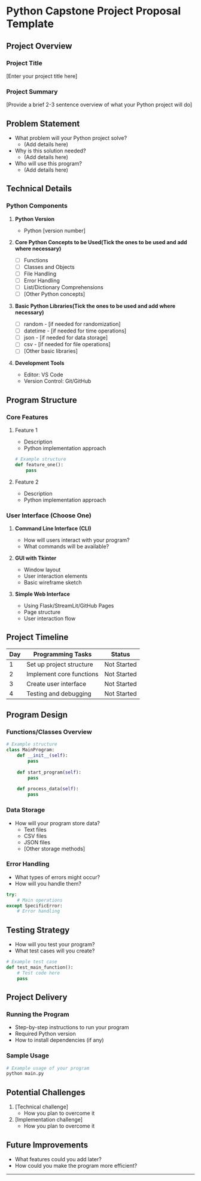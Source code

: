 # Python Capstone Project Proposal Template

## Project Overview
### Project Title
[Enter your project title here]

### Project Summary
[Provide a brief 2-3 sentence overview of what your Python project will do]

## Problem Statement
- What problem will your Python project solve?
    - (Add details here)
- Why is this solution needed?
    - (Add details here)
- Who will use this program?
    - (Add details here)

## Technical Details
### Python Components
1. **Python Version**
   - Python [version number]

2. **Core Python Concepts to be Used(Tick the ones to be used and add where necessary)**
   - [ ] Functions
   - [ ] Classes and Objects
   - [ ] File Handling
   - [ ] Error Handling
   - [ ] List/Dictionary Comprehensions
   - [ ] [Other Python concepts]

3. **Basic Python Libraries(Tick the ones to be used and add where necessary)**
   - [ ] random - [if needed for randomization]
   - [ ] datetime - [if needed for time operations]
   - [ ] json - [if needed for data storage]
   - [ ] csv - [if needed for file operations]
   - [ ] [Other basic libraries]

4. **Development Tools**
   - Editor: VS Code
   - Version Control: Git/GitHub

## Program Structure
### Core Features
1. Feature 1
   - Description
   - Python implementation approach
   ```python
   # Example structure
   def feature_one():
       pass
   ```

2. Feature 2
   - Description
   - Python implementation approach

### User Interface (Choose One)
1. **Command Line Interface (CLI)**
   - How will users interact with your program?
   - What commands will be available?

2. **GUI with Tkinter**
   - Window layout
   - User interaction elements
   - Basic wireframe sketch

3. **Simple Web Interface**
   - Using Flask/StreamLit/GitHub Pages
   - Page structure
   - User interaction flow

## Project Timeline
| Day | Programming Tasks | Status |
|------|------------------|---------|
| 1 | Set up project structure | Not Started |
| 2 | Implement core functions | Not Started |
| 3 | Create user interface | Not Started |
| 4 | Testing and debugging | Not Started |

## Program Design
### Functions/Classes Overview
```python
# Example structure
class MainProgram:
    def __init__(self):
        pass
    
    def start_program(self):
        pass
    
    def process_data(self):
        pass
```

### Data Storage
- How will your program store data?
  - Text files
  - CSV files
  - JSON files
  - [Other storage methods]

### Error Handling
- What types of errors might occur?
- How will you handle them?
```python
try:
    # Main operations
except SpecificError:
    # Error handling
```

## Testing Strategy
- How will you test your program?
- What test cases will you create?
```python
# Example test case
def test_main_function():
    # Test code here
    pass
```

## Project Delivery
### Running the Program
- Step-by-step instructions to run your program
- Required Python version
- How to install dependencies (if any)

### Sample Usage
```python
# Example usage of your program
python main.py
```

## Potential Challenges
1. [Technical challenge]
   - How you plan to overcome it
2. [Implementation challenge]
   - How you plan to overcome it

## Future Improvements
- What features could you add later?
- How could you make the program more efficient?

---

